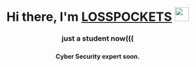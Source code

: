 <h1 align="center">Hi there, I'm <a href="https://t.me/inqao" target="_blank">LOSSPOCKETS</a> 
<img src="https://github.com/blackcater/blackcater/raw/main/images/Hi.gif" height="32"/></h1>
<h3 align="center">just a student now(((<h3>
<h4 align="center">Cyber Security expert soon.</h4>

